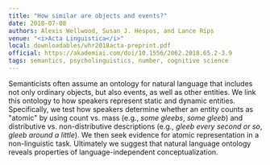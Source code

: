 ```yaml
---
title: "How similar are objects and events?"
date: 2018-07-08
authors: Alexis Wellwood, Susan J. Hespos, and Lance Rips
venue: "<i>Acta Linguistica</i>"
local: downloadables/whr2018acta-preprint.pdf
official: https://akademiai.com/doi/10.1556/2062.2018.65.2-3.9
tags: semantics, psycholinguistics, number, cognitive science
---
```


Semanticists often assume an ontology for natural language that includes not only ordinary objects, but also events, as well as other entities. We link this ontology to how speakers represent static and dynamic entities. Specifically, we test how speakers determine whether an entity counts as "atomic" by using count vs. mass (e.g., *some gleebs*, *some gleeb*) and distributive vs. non-distributive descriptions (e.g., *gleeb every second or so*, *gleeb around a little*). We then seek evidence for atomic representation in a non-linguistic task. Ultimately we suggest that natural language ontology reveals properties of language-independent conceptualization.